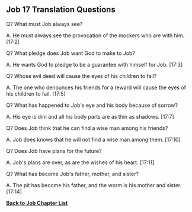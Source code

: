 ## Job 17 Translation Questions ##

Q? What must Job always see?

A. He must always see the provocation of the mockers who are with him. [17:2]

Q? What pledge does Job want God to make to Job?

A. He wants God to pledge to be a guarantee with himself for Job. [17:3]

Q? Whose evil deed will cause the eyes of his children to fail?

A. The one who denounces his friends for a reward will cause the eyes of his children to fail. [17:5]

Q? What has happened to Job's eye and his body because of sorrow?

A. His eye is dim and all his body parts are as thin as shadows. [17:7]

Q? Does Job think that he can find a wise man among his friends?

A. Job does knows that he will not find a wise man among them. [17:10]

Q? Does Job have plans for the future?

A. Job's plans are over, as are the wishes of his heart. [17:11]

Q? What has become Job's father, mother, and sister?

A. The pit has become his father, and the worm is his mother and sister. [17:14]

__[Back to Job Chapter List](./)__

